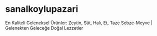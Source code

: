 # sanalkoylupazari
En Kaliteli Geleneksel Ürünler: Zeytin, Süt, Halı, Et, Taze Sebze-Meyve | Gelenekten Geleceğe Doğal Lezzetler
